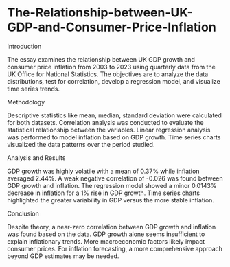 # The-Relationship-between-UK-GDP-and-Consumer-Price-Inflation
Introduction

The essay examines the relationship between UK GDP growth and consumer price inflation from 2003 to 2023 using quarterly data from the UK Office for National Statistics.
The objectives are to analyze the data distributions, test for correlation, develop a regression model, and visualize time series trends.

Methodology

Descriptive statistics like mean, median, standard deviation were calculated for both datasets.
Correlation analysis was conducted to evaluate the statistical relationship between the variables.
Linear regression analysis was performed to model inflation based on GDP growth.
Time series charts visualized the data patterns over the period studied.

Analysis and Results

GDP growth was highly volatile with a mean of 0.37% while inflation averaged 2.44%.
A weak negative correlation of -0.026 was found between GDP growth and inflation.
The regression model showed a minor 0.0143% decrease in inflation for a 1% rise in GDP growth.
Time series charts highlighted the greater variability in GDP versus the more stable inflation.

Conclusion

Despite theory, a near-zero correlation between GDP growth and inflation was found based on the data.
GDP growth alone seems insufficient to explain inflationary trends. More macroeconomic factors likely impact consumer prices.
For inflation forecasting, a more comprehensive approach beyond GDP estimates may be needed.
